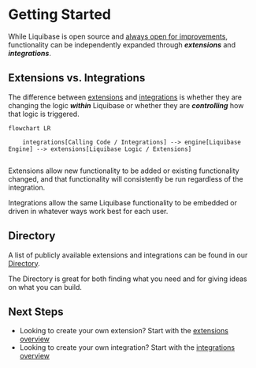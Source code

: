 # Getting Started

While Liquibase is open source and [always open for improvements](../code/index.md), functionality can be independently expanded through **_extensions_** and **_integrations_**.

## Extensions vs. Integrations

The difference between [extensions](extensions-overview/index.md) and [integrations](integrations-overview/index.md) is whether they are changing the logic **_within_** Liquibase or whether they are **_controlling_** how that logic is triggered.

```mermaid
flowchart LR

    integrations[Calling Code / Integrations] --> engine[Liquibase Engine] --> extensions[Liquibase Logic / Extensions]
    
```

Extensions allow new functionality to be added or existing functionality changed, and that functionality will consistently be run regardless of the integration.

Integrations allow the same Liquibase functionality to be embedded or driven in whatever ways work best for each user.

## Directory

A list of publicly available extensions and integrations can be found in our [Directory](directory/index.md). 

The Directory is great for both finding what you need and for giving ideas on what you can build.  

## Next Steps

- Looking to create your own extension? Start with the [extensions overview](extensions-overview/index.md)
- Looking to create your own integration? Start with the [integrations overview](integrations-overview/index.md)

